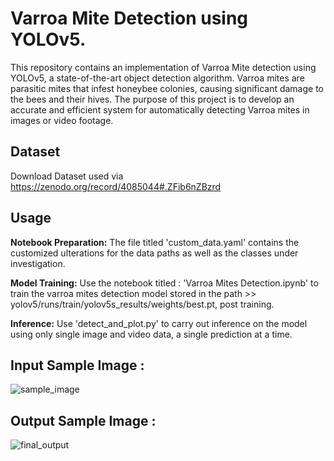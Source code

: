 # Varroa Mite Detection using YOLOv5.

This repository contains an implementation of Varroa Mite detection using YOLOv5, a state-of-the-art object detection algorithm. Varroa mites are parasitic mites that infest honeybee colonies, causing significant damage to the bees and their hives. The purpose of this project is to develop an accurate and efficient system for automatically detecting Varroa mites in images or video footage.

## Dataset
Download Dataset used via https://zenodo.org/record/4085044#.ZFib6nZBzrd

## Usage
**Notebook Preparation:** The file titled 'custom_data.yaml' contains the customized ulterations for the data paths as well as the classes under investigation.

**Model Training:** Use the notebook titled : 'Varroa Mites Detection.ipynb' to train the varroa mites detection model stored in the path >> yolov5/runs/train/yolov5s_results/weights/best.pt, post training.

**Inference:** Use 'detect_and_plot.py' to carry out inference on the model using only single image and video data, a single prediction at a time.

## Input Sample Image :

![sample_image](https://user-images.githubusercontent.com/97228745/236753140-e448b3e6-a19c-4204-80ad-5efc2bfa05bb.png)

## Output Sample Image :

![final_output](https://user-images.githubusercontent.com/97228745/236753160-e9fb5cc6-a8a6-49d1-9f39-f095b28ab582.jpg)
